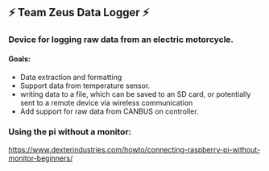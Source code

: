 ## ⚡ Team Zeus Data Logger ⚡
### Device for logging raw data from an electric motorcycle.
#### Goals:
  - Data extraction and formatting
  - Support data from temperature sensor.
  - writing data to a file, which can be saved to an SD card, or potentially sent to a remote device via wireless communication
  - Add support for raw data from CANBUS on controller. 
  
### Using the pi without a monitor:
https://www.dexterindustries.com/howto/connecting-raspberry-pi-without-monitor-beginners/

